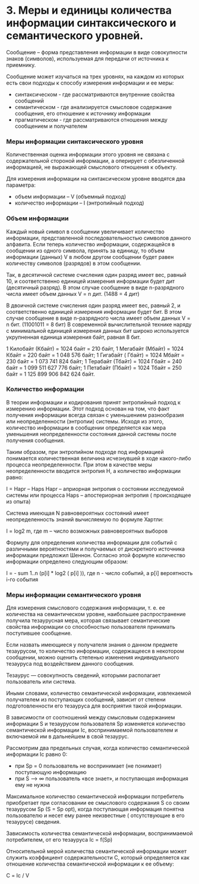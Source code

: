# 3. Меры и единицы количества информации синтаксического и семантического уровней.

Сообщение – форма представления информации в виде совокупности знаков (символов), используемая для передачи от источника
к приемнику.

Сообщение может изучаться на трех уровнях, на каждом из которых есть свои подходы к способу измерения информации и ее
меры:

- синтаксическом - где рассматриваются внутренние свойства сообщений
- семантическом - где анализируется смысловое содержание сообщения, его отношение к источнику информации
- прагматическом - где рассматриваются отношения между сообщением и получателем

### Меры информации синтаксического уровня

Количественная оценка информации этого уровня не связана с содержательной стороной информации, а оперирует с
обезличенной информацией, не выражающей смыслового отношения к объекту.

Для измерения информации на синтаксическом уровне вводятся два параметра:

- объем информации – V (объемный подход)
- количество информации – I (энтропийный подход)

### Объем информации

Каждый новый символ в сообщении увеличивает количество информации, представленной последовательностью символов данного
алфавита. Если теперь количество информации, содержащейся в сообщении из одного символа, принять за единицу, то объем
информации (данных) V в любом другом сообщении будет равен количеству символов (разрядов) в этом сообщении.

Так, в десятичной системе счисления один разряд имеет вес, равный 10, и соответственно единицей измерения информации
будет дит (десятичный разряд). В этом случае сообщение в виде n-разрядного числа имеет объем данных V = n дит. (1488 = 4
дит)

В двоичной системе счисления один разряд имеет вес, равный 2, и соответственно единицей измерения информации будет бит.
В этом случае сообщение в виде n-разрядного числа имеет объем данных V = n бит. (11001011 = 8 бит) В современной
вычислительной технике наряду с минимальной единицей измерения данных бит широко используется укрупненная единица
измерения байт, равная 8 бит.

1 Килобайт (Кбайт) = 1024 байт = 210 байт, 1 Мегабайт (Мбайт) = 1024 Кбайт = 220 байт = 1 048 576 байт; 1 Гигабайт (
Гбайт) = 1024 Мбайт = 230 байт = 1 073 741 824 байт; 1 Терабайт (Тбайт) = 1024 Гбайт = 240 байт = 1 099 511 627 776
байт; 1 Петабайт (Пбайт) = 1024 Тбайт = 250 байт = 1 125 899 906 842 624 байт.

### Количество информации

В теории информации и кодирования принят энтропийный подход к измерению информации. Этот подход основан на том, что факт
получения информации всегда связан с уменьшением разнообразия или неопределенности (энтропии) системы. Исходя из этого,
количество информации в сообщении определяется как мера уменьшения неопределенности состояния данной системы после
получения сообщения.

Таким образом, при энтропийном подходе под информацией понимается количественная величина исчезнувшей в ходе какого-либо
процесса неопределенности. При этом в качестве меры неопределенности вводится энтропия Н, а количество информации равно:

I = Hapr – Haps Hapr – априорная энтропия о состоянии исследуемой системы или процесса Haps – апостериорная энтропия (
происходящее из опыта)

Система имеющая N равновероятных состояний имеет неопределенность знаний вычисляемую по формуле Хартли:

I = log2 m, где m – число возможных равновероятных выборов

Формулу для определения количества информации для событий с различными вероятностями и получаемых от дискретного
источника информации предложил Шеннон. Согласно этой формуле количество информации определено следующим образом:

I = - sum 1..n (p[i] * log2 ( p[i] )), где n - число событий, а p[i] вероятность i-го события

### Меры информации семантического уровня

Для измерения смыслового содержания информации, т. е. ее количества на семантическом уровне, наибольшее распространение
получила тезаурусная мера, которая связывает семантические свойства информации со способностью пользователя принимать
поступившее сообщение.

Если назвать имеющиеся у получателя знания о данном предмете тезаурусом, то количество информации, содержащееся в
некотором сообщении, можно оценить степенью изменения индивидуального тезауруса под воздействием данного сообщения.

Тезаурус — совокупность сведений, которыми располагает пользователь или система.

Иными словами, количество семантической информации, извлекаемой получателем из поступающих сообщений, зависит от степени
подготовленности его тезауруса для восприятия такой информации.

В зависимости от соотношений между смысловым содержанием информации S и тезаурусом пользователя Sp изменяется количество
семантической информации Iс, воспринимаемой пользователем и включаемой им в дальнейшем в свой тезаурус.

Рассмотрим два предельных случая, когда количество семантической информации Iс равно 0:

- при Sp = 0 пользователь не воспринимает (не понимает) поступающую информацию
- при S —> ∞ пользователь «все знает», и поступающая информация ему не нужна

Максимальное количество семантической информации потребитель приобретает при согласовании ее смыслового содержания S со
своим тезаурусом Sp (S = Sp opt), когда поступающая информация понятна пользователю и несет ему ранее неизвестные (
отсутствующие в его тезаурусе) сведения.

Зависимость количества семантической информации, воспринимаемой потребителем, от его тезауруса Ic = f(Sp)

Относительной мерой количества семантической информации может служить коэффициент содержательности С, который
определяется как отношение количества семантической информации к ее объему:

С = Iс / V
